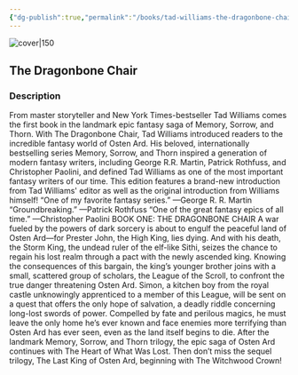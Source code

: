 ```yaml
---
{"dg-publish":true,"permalink":"/books/tad-williams-the-dragonbone-chair/","title":"\"The Dragonbone Chair\"","tags":["Fantasy"]}
---
```




![cover|150](http://books.google.com/books/content?id=VFmJEAAAQBAJ&printsec=frontcover&img=1&zoom=1&edge=curl&source=gbs_api)

## The Dragonbone Chair

### Description

From master storyteller and New York Times-bestseller Tad Williams comes the first book in the landmark epic fantasy saga of Memory, Sorrow, and Thorn. With The Dragonbone Chair, Tad Williams introduced readers to the incredible fantasy world of Osten Ard. His beloved, internationally bestselling series Memory, Sorrow, and Thorn inspired a generation of modern fantasy writers, including George R.R. Martin, Patrick Rothfuss, and Christopher Paolini, and defined Tad Williams as one of the most important fantasy writers of our time. This edition features a brand-new introduction from Tad Williams' editor as well as the original introduction from Williams himself! “One of my favorite fantasy series.” —George R. R. Martin “Groundbreaking.” —Patrick Rothfuss “One of the great fantasy epics of all time.” —Christopher Paolini BOOK ONE: THE DRAGONBONE CHAIR A war fueled by the powers of dark sorcery is about to engulf the peaceful land of Osten Ard—for Prester John, the High King, lies dying. And with his death, the Storm King, the undead ruler of the elf-like Sithi, seizes the chance to regain his lost realm through a pact with the newly ascended king. Knowing the consequences of this bargain, the king’s younger brother joins with a small, scattered group of scholars, the League of the Scroll, to confront the true danger threatening Osten Ard. Simon, a kitchen boy from the royal castle unknowingly apprenticed to a member of this League, will be sent on a quest that offers the only hope of salvation, a deadly riddle concerning long-lost swords of power. Compelled by fate and perilous magics, he must leave the only home he’s ever known and face enemies more terrifying than Osten Ard has ever seen, even as the land itself begins to die. After the landmark Memory, Sorrow, and Thorn trilogy, the epic saga of Osten Ard continues with The Heart of What Was Lost. Then don’t miss the sequel trilogy, The Last King of Osten Ard, beginning with The Witchwood Crown!
```